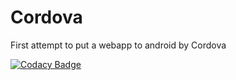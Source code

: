 # Cordova
First attempt to put a webapp to android by Cordova

[![Codacy Badge](https://api.codacy.com/project/badge/Grade/3e38074cebd64c7db897bccbc4cd3a24)](https://www.codacy.com/app/socalloff/Image-Color-Cordova?utm_source=github.com&amp;utm_medium=referral&amp;utm_content=socalloff/Image-Color-Cordova&amp;utm_campaign=Badge_Grade)

